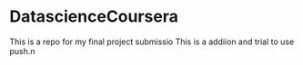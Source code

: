 DatascienceCoursera
===================

This is a repo for my final project submissio
This is a addiion and trial to use push.n
